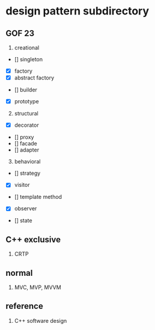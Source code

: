 # design pattern subdirectory

## GOF 23

1. creational

- [] singleton
- [x] factory
- [x] abstract factory
- [] builder
- [x] prototype

2. structural

- [x] decorator
- [] proxy
- [] facade
- [] adapter

3. behavioral

- [] strategy
- [x] visitor
- [] template method
- [x] observer
- [] state

## C++ exclusive

1. CRTP

## normal

1. MVC, MVP, MVVM

## reference

1. C++ software design
